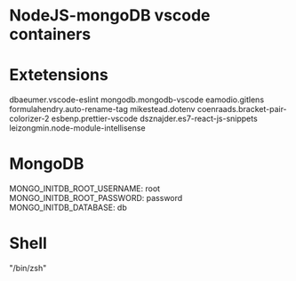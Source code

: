 # NodeJS-mongoDB vscode containers

# Extetensions

dbaeumer.vscode-eslint
mongodb.mongodb-vscode
eamodio.gitlens
formulahendry.auto-rename-tag
mikestead.dotenv
coenraads.bracket-pair-colorizer-2
esbenp.prettier-vscode
dsznajder.es7-react-js-snippets
leizongmin.node-module-intellisense

# MongoDB

MONGO_INITDB_ROOT_USERNAME: root
MONGO_INITDB_ROOT_PASSWORD: password
MONGO_INITDB_DATABASE: db

# Shell

"/bin/zsh"
